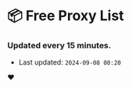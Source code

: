 # :package: Free Proxy List
### Updated every 15 minutes.

- Last updated: `2024-09-08 00:20`

:heart:
